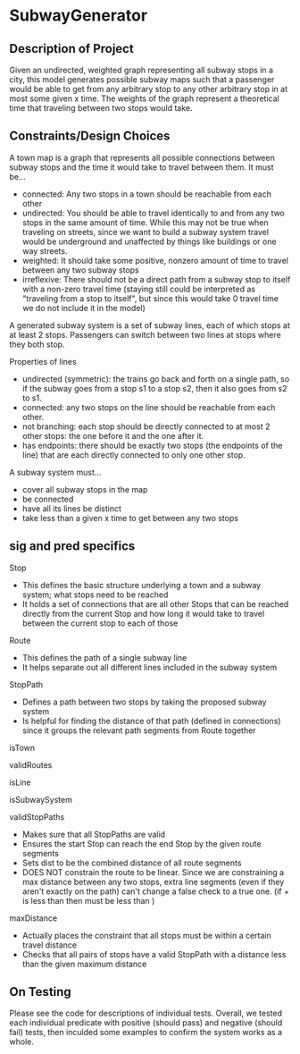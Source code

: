 # SubwayGenerator


## Description of Project
Given an undirected, weighted graph representing all subway stops in a city, this model generates possible subway maps such that a passenger would be able to get from any arbitrary stop to any other arbitrary stop in at most some given x time. The weights of the graph represent a theoretical time that traveling between two stops would take.

## Constraints/Design Choices
A town map is a graph that represents all possible connections between subway stops and the time it would take to travel between them. It must be...
- connected: Any two stops in a town should be reachable from each other
- undirected: You should be able to travel identically to and from any two stops in the same amount of time. While this may not be true when traveling on streets, since we want to build a subway system travel would be underground and unaffected by things like buildings or one way streets.
- weighted: It should take some positive, nonzero amount of time to travel between any two subway stops
- irreflexive: There should not be a direct path from a subway stop to itself with a non-zero travel time (staying still could be interpreted as "traveling from a stop to itself", but since this would take 0 travel time we do not include it in the model)

A generated subway system is a set of subway lines, each of which stops at at least 2 stops. Passengers can switch between two lines at stops where they both stop. 

Properties of lines
- undirected (symmetric): the trains go back and forth on a single path, so if the subway goes from a stop s1 to a stop s2, then it also goes from s2 to s1.
- connected: any two stops on the line should be reachable from each other.
- not branching: each stop should be directly connected to at most 2 other stops: the one before it and the one after it.
- has endpoints: there should be exactly two stops (the endpoints of the line) that are each directly connected to only one other stop.

A subway system must...
- cover all subway stops in the map
- be connected
- have all its lines be distinct
- take less than a given x time to get between any two stops


## sig and pred specifics
Stop
- This defines the basic structure underlying a town and a subway system; what stops need to be reached
- It holds a set of connections that are all other Stops that can be reached directly from the current Stop and how long it would take to travel between the current stop to each of those

Route
- This defines the path of a single subway line
- It helps separate out all different lines included in the subway system

StopPath
- Defines a path between two stops by taking the proposed subway system
- Is helpful for finding the distance of that path (defined in connections) since it groups the relevant path segments from Route together

isTown

validRoutes

isLine

isSubwaySystem

validStopPaths
- Makes sure that all StopPaths are valid
- Ensures the start Stop can reach the end Stop by the given route segments
- Sets dist to be the combined distance of all route segments
- DOES NOT constrain the route to be linear. Since we are constraining a max distance between any two stops, extra line segments (even if they aren't exactly on the path) can't change a false check to a true one. (if <direct path dist> + <extra> is less than <max allowed dist> then <direct path dist> must be less than <max allowed dist>)

maxDistance
- Actually places the constraint that all stops must be within a certain travel distance
- Checks that all pairs of stops have a valid StopPath with a distance less than the given maximum distance

## On Testing

Please see the code for descriptions of individual tests. Overall, we tested each individual predicate with positive (should pass) and negative (should fail) tests, then inculded some examples to confirm the system works as a whole.
